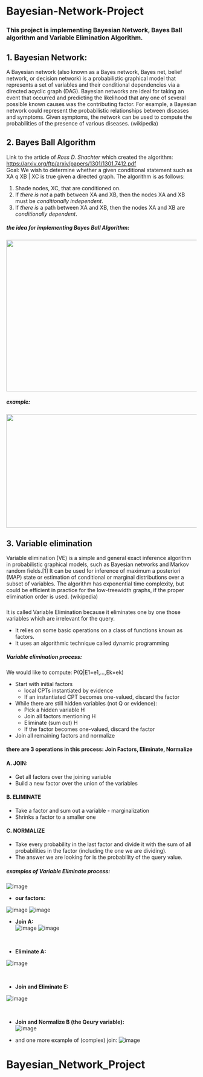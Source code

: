 # Bayesian-Network-Project
### This project is implementing Bayesian Network, Bayes Ball algorithm and Variable Elimination Algorithm.

## 1. Bayesian Network:
A Bayesian network (also known as a Bayes network, Bayes net, belief network, or decision network) is a probabilistic graphical model that represents a set of variables and their conditional dependencies via a directed acyclic graph (DAG). Bayesian networks are ideal for taking an event that occurred and predicting the likelihood that any one of several possible known causes was the contributing factor. For example, a Bayesian network could represent the probabilistic relationships between diseases and symptoms. Given symptoms, the network can be used to compute the probabilities of the presence of various diseases.
(wikipedia)

## 2. Bayes Ball Algorithm
Link to the article of _Ross D. Shachter_ which created the algorithm: https://arxiv.org/ftp/arxiv/papers/1301/1301.7412.pdf
</br>
Goal: We wish to determine whether a given conditional statement such as XA q XB | XC
is true given a directed graph.
The algorithm is as follows:
1. Shade nodes, XC, that are conditioned on.
2. If _there is not_ a path between XA and XB, then the nodes XA and XB must be _conditionally independent_.
3. If _there is_ a path between XA and XB, then the nodes XA and XB are _conditionally dependent_.

##### the idea for implementing Bayes Ball Algorithm:
<img src="https://user-images.githubusercontent.com/79406881/144015549-1545f298-e61d-44f4-ad71-cc76f41790ff.png" width="600" height="400">

##### example:
<img src="https://user-images.githubusercontent.com/79406881/144015833-acf0bfb0-acba-4d37-b7d5-12bd116ca99a.png" width="600" height="300">

## 3. Variable elimination
Variable elimination (VE) is a simple and general exact inference algorithm in probabilistic graphical models, such as Bayesian networks and Markov random fields.[1] It can be used for inference of maximum a posteriori (MAP) state or estimation of conditional or marginal distributions over a subset of variables. The algorithm has exponential time complexity, but could be efficient in practice for the low-treewidth graphs, if the proper elimination order is used. (wikipedia)
##### 
It is called Variable Elimination because it eliminates one by one those
variables which are irrelevant for the query.
- It relies on some basic operations on a class of functions known as
factors.
- It uses an algorithmic technique called dynamic programming
##### Variable elimination process:
We would like to compute: P(Q|E1=e1,...,Ek=ek)

* Start with initial factors 
  * local CPTs instantiated by evidence 
  * If an instantiated CPT becomes one-valued, discard the factor 
* While there are still hidden variables (not Q or evidence): 
  * Pick a hidden variable H 
  * Join all factors mentioning H 
  * Eliminate (sum out) H 
  * If the factor becomes one-valued, discard the factor           
* Join all remaining factors and normalize 

#### there are 3 operations in this process: Join Factors, Eliminate, Normalize

#### A. JOIN:
* Get all factors over the joining variable
* Build a new factor over the union of the variables

#### B. ELIMINATE 
* Take a factor and sum out a variable - marginalization
* Shrinks a factor to a smaller one

#### C. NORMALIZE
* Take every probability in the last factor and divide it with the sum of all probabilities in the factor (including the one we are dividing).
* The answer we are looking for is the probability of the query value.

##### examples of Variable Eliminate process:
![image](https://user-images.githubusercontent.com/79406881/144024872-4fbae8fb-539f-4380-ab61-8bc64cbbc238.png)
* __our factors:__</br>

![image](https://user-images.githubusercontent.com/79406881/144025097-755fbf91-aaff-4d91-8861-01ecafc7929a.png)  ![image](https://user-images.githubusercontent.com/79406881/144025140-c9a7efd3-cc68-467b-a9f2-aa41783d3cf6.png)
</br>
* __Join A:__</br>
![image](https://user-images.githubusercontent.com/79406881/144023118-85b31cfd-0d6d-4672-acaf-89fd435804a2.png)
![image](https://user-images.githubusercontent.com/79406881/144023153-d3daf34c-fa46-4d7c-9015-6675424358e5.png)

</br>

* __Eliminate A:__</br>

![image](https://user-images.githubusercontent.com/79406881/144023322-a1e8d23a-89b5-4dd8-8c39-8eb78843618e.png)

</br>

* __Join and Eliminate E:__</br>

![image](https://user-images.githubusercontent.com/79406881/144023656-09ab381b-e12d-468b-9252-b45169b88eaa.png)

</br>

* __Join and Normalize B (the Qeury variable):__</br>
![image](https://user-images.githubusercontent.com/79406881/144023779-1bfe4efa-4efe-4e23-b518-ac64d6adf7ea.png)


* and one more example of (complex) join:
![image](https://user-images.githubusercontent.com/79406881/144023905-5300d864-86d1-47eb-af24-0360c119e91c.png)


# Bayesian_Network_Project
